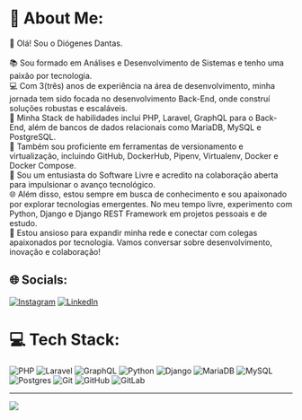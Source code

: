 # 💫 About Me:
👋 Olá! Sou o Diógenes Dantas.<br><br>📚 Sou formado em Análises e Desenvolvimento de Sistemas e tenho uma paixão por tecnologia.<br>💻 Com 3(três) anos de experiência na área de desenvolvimento, minha jornada tem sido focada no desenvolvimento Back-End, onde construí soluções robustas e escaláveis.<br>🔧 Minha Stack de habilidades inclui PHP, Laravel, GraphQL para o Back-End, além de bancos de dados relacionais como MariaDB, MySQL e PostgreSQL.<br>🐳 Também sou proficiente em ferramentas de versionamento e virtualização, incluindo GitHub, DockerHub, Pipenv, Virtualenv, Docker e Docker Compose.<br>🌟 Sou um entusiasta do Software Livre e acredito na colaboração aberta para impulsionar o avanço tecnológico.<br>🌐 Além disso, estou sempre em busca de conhecimento e sou apaixonado por explorar tecnologias emergentes. No meu tempo livre, experimento com Python, Django e Django REST Framework em projetos pessoais e de estudo.<br>📖 Estou ansioso para expandir minha rede e conectar com colegas apaixonados por tecnologia. Vamos conversar sobre desenvolvimento, inovação e colaboração!


## 🌐 Socials:
[![Instagram](https://img.shields.io/badge/Instagram-%23E4405F.svg?logo=Instagram&logoColor=white)](https://instagram.com/doginnndantas) [![LinkedIn](https://img.shields.io/badge/LinkedIn-%230077B5.svg?logo=linkedin&logoColor=white)](https://linkedin.com/in/doginnn) 

# 💻 Tech Stack:
![PHP](https://img.shields.io/badge/php-%23777BB4.svg?style=flat&logo=php&logoColor=white) ![Laravel](https://img.shields.io/badge/laravel-%23FF2D20.svg?style=flat&logo=laravel&logoColor=white) ![GraphQL](https://img.shields.io/badge/-GraphQL-E10098?style=flat&logo=graphql&logoColor=white) ![Python](https://img.shields.io/badge/python-3670A0?style=flat&logo=python&logoColor=ffdd54) ![Django](https://img.shields.io/badge/django-%23092E20.svg?style=flat&logo=django&logoColor=white) ![MariaDB](https://img.shields.io/badge/MariaDB-003545?style=flat&logo=mariadb&logoColor=white) ![MySQL](https://img.shields.io/badge/mysql-4479A1.svg?style=flat&logo=mysql&logoColor=white) ![Postgres](https://img.shields.io/badge/postgres-%23316192.svg?style=flat&logo=postgresql&logoColor=white) ![Git](https://img.shields.io/badge/git-%23F05033.svg?style=flat&logo=git&logoColor=white) ![GitHub](https://img.shields.io/badge/github-%23121011.svg?style=flat&logo=github&logoColor=white) ![GitLab](https://img.shields.io/badge/gitlab-%23181717.svg?style=flat&logo=gitlab&logoColor=white)

---
[![](https://visitcount.itsvg.in/api?id=doginnn&icon=0&color=1)](https://visitcount.itsvg.in)

<!-- Proudly created with GPRM ( https://gprm.itsvg.in ) -->

